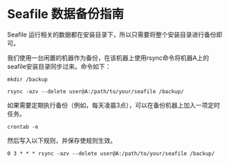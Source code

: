 # Seafile 数据备份指南 #

Seafile 运行相关的数据都在安装目录下，所以只需要将整个安装目录进行备份即可。

我们使用一台闲置的机器作为备份，在该机器上使用rsync命令将机器A上的seafile安装目录同步过来。命令如下：

    mkdir /backup
    
    rsync -azv --delete user@A:/path/to/your/seafile /backup/

如果需要定期执行备份（例如，每天凌晨3点），可以在备份机器上加入一项定时任务。

    crontab -e

然后写入以下规则，并保存使规则生效。

    0 3 * * * rsync -azv --delete user@A:/path/to/your/seafile /backup/